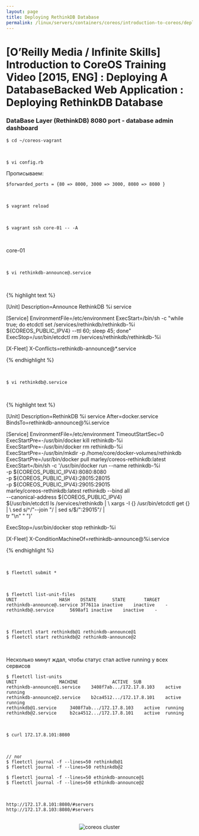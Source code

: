 ```yaml
---
layout: page
title: Deploying RethinkDB Database
permalink: /linux/servers/containers/coreos/introduction-to-coreos/deploying-a-atabase-backed-web-application/Deploying_RethinkDB_Database/
---
```



# [O’Reilly Media / Infinite Skills] Introduction to CoreOS Training Video [2015, ENG] : Deploying A DatabaseBacked Web Application : Deploying RethinkDB Database



### DataBase Layer (RethinkDB) 8080 port - database admin dashboard



    $ cd ~/coreos-vagrant

<br/>

    $ vi config.rb

Прописываем:

    $forwarded_ports = {80 => 8000, 3000 => 3000, 8080 => 8080 }

<br/>

    $ vagrant reload

<br/>

    $ vagrant ssh core-01 -- -A


<br/>

core-01

<br/>

    $ vi rethinkdb-announce@.service

<br/>

{% highlight text %}

[Unit]
Description=Announce RethinkDB %i service

[Service]
EnvironmentFile=/etc/environment
ExecStart=/bin/sh -c "while true; do etcdctl set /services/rethinkdb/rethinkdb-%i ${COREOS_PUBLIC_IPV4} --ttl 60; sleep 45; done"
ExecStop=/usr/bin/etcdctl rm /services/rethinkdb/rethinkdb-%i

[X-Fleet]
X-Conflicts=rethinkdb-announce@*.service

{% endhighlight %}


<br/>

    $ vi rethinkdb@.service

<br/>


{% highlight text %}

[Unit]
Description=RethinkDB %i service
After=docker.service
BindsTo=rethinkdb-announce@%i.service

[Service]
EnvironmentFile=/etc/environment
TimeoutStartSec=0
ExecStartPre=-/usr/bin/docker kill rethinkdb-%i
ExecStartPre=-/usr/bin/docker rm rethinkdb-%i
ExecStartPre=-/usr/bin/mkdir -p /home/core/docker-volumes/rethinkdb
ExecStartPre=/usr/bin/docker pull marley/coreos-rethinkdb:latest
ExecStart=/bin/sh -c '/usr/bin/docker run --name rethinkdb-%i   \
 -p ${COREOS_PUBLIC_IPV4}:8080:8080                        \
 -p ${COREOS_PUBLIC_IPV4}:28015:28015                      \
 -p ${COREOS_PUBLIC_IPV4}:29015:29015                      \
 marley/coreos-rethinkdb:latest rethinkdb --bind all \
 --canonical-address ${COREOS_PUBLIC_IPV4}                 \
 $(/usr/bin/etcdctl ls /services/rethinkdb |               \
     xargs -I {} /usr/bin/etcdctl get {} |                 \
     sed s/^/"--join "/ | sed s/$/":29015"/ |              \
     tr "\n" " ")'

ExecStop=/usr/bin/docker stop rethinkdb-%i

[X-Fleet]
X-ConditionMachineOf=rethinkdb-announce@%i.service

{% endhighlight %}

<br/>

    $ fleetctl submit *


<br/>

    $ fleetctl list-unit-files
    UNIT				HASH	DSTATE		STATE		TARGET
    rethinkdb-announce@.service	3f7611a	inactive	inactive	-
    rethinkdb@.service		5698af1	inactive	inactive	-


<br/>

    $ fleetctl start rethinkdb@1 rethinkdb-announce@1
    $ fleetctl start rethinkdb@2 rethinkdb-announce@2


<br/>

Несколько минут ждал, чтобы статус стал active running у всех сервисов

    $ fleetctl list-units
    UNIT				MACHINE				ACTIVE	SUB
    rethinkdb-announce@1.service	3408f7ab.../172.17.8.103	active	running
    rethinkdb-announce@2.service	b2ca4512.../172.17.8.101	active	running
    rethinkdb@1.service		3408f7ab.../172.17.8.103	active	running
    rethinkdb@2.service		b2ca4512.../172.17.8.101	active	running


<br/>

    $ curl 172.17.8.101:8080

<br/>

    // лог
    $ fleetctl journal -f --lines=50 rethinkdb@1
    $ fleetctl journal -f --lines=50 rethinkdb@2

    $ fleetctl journal -f --lines=50 ethinkdb-announce@1
    $ fleetctl journal -f --lines=50 ethinkdb-announce@2


<br/>

    http://172.17.8.101:8080/#servers
    http://172.17.8.103:8080/#servers

<br/>



<div align="center">
    <img src="//files.sysadm.ru/img/linux/servers/containers/coreos/app5.png" border="0" alt="coreos cluster">
</div>
